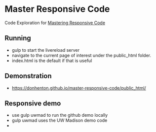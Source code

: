 # Master Responsive Code

Code Exploration for [Mastering Responsive Code](https://www.packtpub.com/web-development/mastering-responsive-web-design)

## Running
* gulp to start the livereload server
* navigate to the current page of interest under the public_html folder.
* index.html is the default if that is useful

## Demonstration
* https://donhenton.github.io/master-responsive-code/public_html/


## Responsive demo
* use gulp uwmad to run the github demo locally
* gulp uwmad uses the UW Madison demo code
* 

